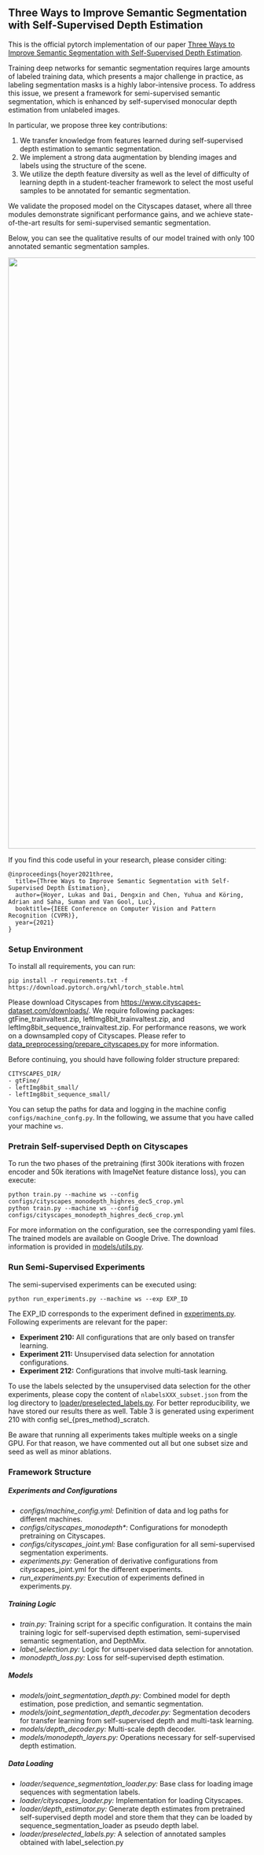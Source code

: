 ## Three Ways to Improve Semantic Segmentation with Self-Supervised Depth Estimation

This is the official pytorch implementation of our paper 
[Three Ways to Improve Semantic Segmentation with Self-Supervised Depth Estimation](https://arxiv.org/pdf/2012.10782.pdf).

Training deep networks for semantic segmentation requires large amounts of labeled training data, which presents a major
challenge in practice, as labeling segmentation masks is a highly labor-intensive process. To address this issue, 
we present a framework for semi-supervised semantic segmentation, which is enhanced by self-supervised monocular depth 
estimation from unlabeled images.

In particular, we propose three key contributions:

1. We transfer knowledge from features learned during self-supervised depth estimation to semantic segmentation. 
2. We implement a strong data augmentation by blending images and labels using the structure of the scene.
3. We utilize the depth feature diversity as well as the level of difficulty of learning depth in a student-teacher 
framework to select the most useful samples to be annotated for semantic segmentation.

We validate the proposed model on the Cityscapes dataset, where all three modules demonstrate significant performance 
gains, and we achieve state-of-the-art results for semi-supervised semantic segmentation.

Below, you can see the qualitative results of our model trained with only 100 annotated semantic segmentation samples.

<p align="center">
  <img src="demo.gif" alt="example input output gif" width="1200" />
</p>

If you find this code useful in your research, please consider citing:

```
@inproceedings{hoyer2021three,
  title={Three Ways to Improve Semantic Segmentation with Self-Supervised Depth Estimation},
  author={Hoyer, Lukas and Dai, Dengxin and Chen, Yuhua and Köring, Adrian and Saha, Suman and Van Gool, Luc},
  booktitle={IEEE Conference on Computer Vision and Pattern Recognition (CVPR)},
  year={2021}
}
```

### Setup Environment

To install all requirements, you can run:

```
pip install -r requirements.txt -f https://download.pytorch.org/whl/torch_stable.html
```

Please download Cityscapes from https://www.cityscapes-dataset.com/downloads/. We require following packages:
gtFine_trainvaltest.zip, leftImg8bit_trainvaltest.zip, and leftImg8bit_sequence_trainvaltest.zip. 
For performance reasons, we work on a downsampled copy of Cityscapes. Please refer to 
[data_preprocessing/prepare_cityscapes.py](data_preprocessing/prepare_cityscapes.py) for
more information.

Before continuing, you should have following folder structure prepared:

```
CITYSCAPES_DIR/
- gtFine/
- leftImg8bit_small/
- leftImg8bit_sequence_small/
```

You can setup the paths for data and logging in the machine config ``configs/machine_confg.py``.
In the following, we assume that you have called your machine `ws`.

### Pretrain Self-supervised Depth on Cityscapes

To run the two phases of the pretraining (first 300k iterations with frozen encoder and 50k iterations with ImageNet
feature distance loss), you can execute:

```
python train.py --machine ws --config configs/cityscapes_monodepth_highres_dec5_crop.yml
python train.py --machine ws --config configs/cityscapes_monodepth_highres_dec6_crop.yml
```

For more information on the configuration, see the corresponding yaml files. The trained models are available on
Google Drive. The download information is provided in [models/utils.py](models/utils.py).

### Run Semi-Supervised Experiments

The semi-supervised experiments can be executed using:

```
python run_experiments.py --machine ws --exp EXP_ID
```

The EXP_ID corresponds to the experiment defined in [experiments.py](experiments.py).
Following experiments are relevant for the paper:

* **Experiment 210:** All configurations that are only based on transfer learning.
* **Experiment 211:** Unsupervised data selection for annotation configurations.
* **Experiment 212:** Configurations that involve multi-task learning.

To use the labels selected by the unsupervised data selection for the other experiments, please copy the content of 
`nlabelsXXX_subset.json` from the log directory to [loader/preselected_labels.py](loader/preselected_labels.py).
For better reproducibility, we have stored our results there as well.
Table 3 is generated using experiment 210 with config sel_{pres_method}_scratch. 

Be aware that running all experiments takes multiple weeks on a single GPU. 
For that reason, we have commented out all but one subset size and seed as well as minor ablations.

### Framework Structure

##### Experiments and Configurations
* *configs/machine_config.yml:* Definition of data and log paths for different machines.
* *configs/cityscapes_monodepth\*:* Configurations for monodepth pretraining on Cityscapes.
* *configs/cityscapes_joint.yml:* Base configuration for all semi-supervised segmentation experiments.
* *experiments.py:* Generation of derivative configurations from cityscapes_joint.yml for the different experiments.
* *run_experiments.py:* Execution of experiments defined in experiments.py.

##### Training Logic

* *train.py:* Training script for a specific configuration. It contains the main training logic for self-supervised
depth estimation, semi-supervised semantic segmentation, and DepthMix.
* *label_selection.py:* Logic for unsupervised data selection for annotation.
* *monodepth_loss.py:* Loss for self-supervised depth estimation.

##### Models

* *models/joint_segmentation_depth.py:* Combined model for depth estimation, pose prediction, and semantic segmentation.
* *models/joint_segmentation_depth_decoder.py:* Segmentation decoders for transfer learning from self-supervised depth
and multi-task learning.
* *models/depth_decoder.py:* Multi-scale depth decoder.
* *models/monodepth_layers.py:* Operations necessary for self-supervised depth estimation.

##### Data Loading

* *loader/sequence_segmentation_loader.py:* Base class for loading image sequences with segmentation labels.
* *loader/cityscapes_loader.py:* Implementation for loading Cityscapes.
* *loader/depth_estimator.py:* Generate depth estimates from pretrained self-supervised depth model and store them
that they can be loaded by sequence_segmentation_loader as pseudo depth label.
* *loader/preselected_labels.py:* A selection of annotated samples obtained with label_selection.py

